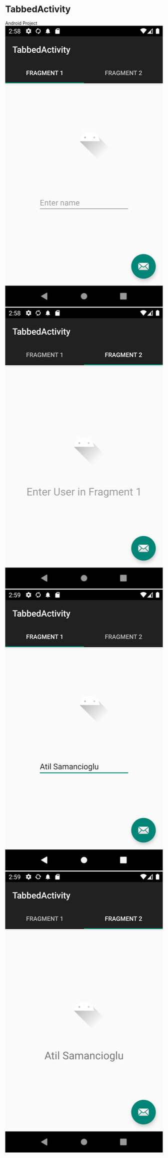 # TabbedActivity
 Android Project
<img src="https://github.com/bengisusaahin/TabbedActivity/blob/main/Screenshot_20231102_145830.png"> 
<img src="https://github.com/bengisusaahin/TabbedActivity/blob/main/Screenshot_20231102_145838.png"> 
<img src="https://github.com/bengisusaahin/TabbedActivity/blob/main/Screenshot_20231102_145908.png"> 
<img src="https://github.com/bengisusaahin/TabbedActivity/blob/main/Screenshot_20231102_145914.png"> 
